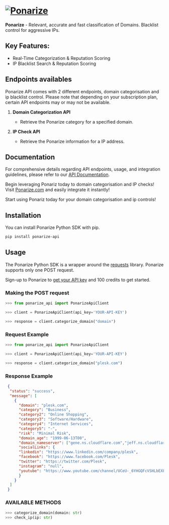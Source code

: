 # [![Ponarize](https://ponarize.com/assets/media/logos/pona-logo-black.png)](https://ponarize.com)

**Ponarize** - Relevant, accurate and fast classification of Domains. Blacklist control for aggressive IPs.

## Key Features:

- Real-Time Categorization & Reputation Scoring
- IP Blacklist Search & Reputation Scoring


## Endpoints availables

Ponarize API comes with 2 different endpoints, domain categorisation and ip blacklist control. Please note that depending on your subscription plan, certain API endpoints may or may not be available.

1. **Domain Categorization API**
   - Retrieve the Ponarize category for a specified domain.

2. **IP Check API**
   - Retrieve the Ponarize information for a IP address.


## Documentation

For comprehensive details regarding API endpoints, usage, and integration guidelines, please refer to our [API Documentation](https://ponarize.com/api-keys).

Begin leveraging Ponariz today to domain categorisation and IP checks! Visit [Ponarize.com](https://ponarize.com) and easily integrate it instantly!

Start using Ponariz today for your domain categorisation and ip controls!


## Installation

You can install Ponarize Python SDK with pip.

```bash
pip install ponarize-api
```

## Usage

The Ponarize Python SDK is a wrapper around the [requests](https://docs.python-requests.org/en/master/) library. Ponarize supports only one POST request.

Sign-up to Ponarize to [get your API key](https://ponarize.com/register) and 100 credits to get started.

### Making the POST request

```python
>>> from ponarize_api import PonarizeApiClient

>>> client = PonarizeApiClient(api_key='YOUR-API-KEY')

>>> response = client.categorize_domain("domain")
```

### Request Example

```python
>>> from ponarize_api import PonarizeApiClient

>>> client = PonarizeApiClient(api_key='YOUR-API-KEY')

>>> response = client.categorize_domain("plesk.com")
```

### Response Example

```json
 {
  "status": "success",
  "message": [
    {
      "domain": "plesk.com",
      "category": "Business",
      "category2": "Online Shopping",
      "category3": "Software/Hardware",
      "category4": "Internet Services",
      "category5": "-",
      "risk": "Minimal Risk",
      "domain_age": "1999-06-13T00",
      "domain_nameserver": ["gene.ns.cloudflare.com","jeff.ns.cloudflare.com"],
      "socialLinks": {
	  "linkedin": "https://www.linkedin.com/company/plesk",
	  "facebook": "https://www.facebook.com/Plesk",
	  "twitter": "https://twitter.com/Plesk",
	  "instagram": "null",
	  "youtube": "https://www.youtube.com/channel/UCeU-_6YHGQFcVSHLbEXLNlA"
      }
    }
  ]
 }
```

### AVAILABLE METHODS

```python
>>> categorize_domain(domain: str)
>>> check_ip(ip: str)
```
